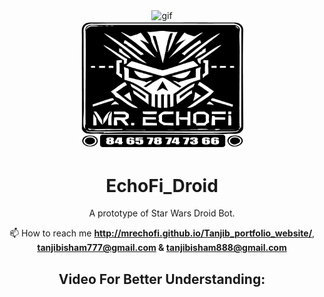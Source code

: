 <div align="center">
    <img src="" alt="gif" width="730" height="auto" />

</div>

<div align="center">
  <img src="https://github.com/MrEchoFi/MrEchoFi/raw/4274f537dec313ac7dde4403fe0fae24259beade/Mr.EchoFi-New-Logo-with-ASCII.jpg" alt="logo" width="265" height="auto" />
  <h1>EchoFi_Droid</h1>
   
  <p>
    A prototype of Star Wars Droid Bot.
  </p>


  📫 How to reach me  **http://mrechofi.github.io/Tanjib_portfolio_website/**, **tanjibisham777@gmail.com & tanjibisham888@gmail.com**
## Video For Better Understanding:

</div>
